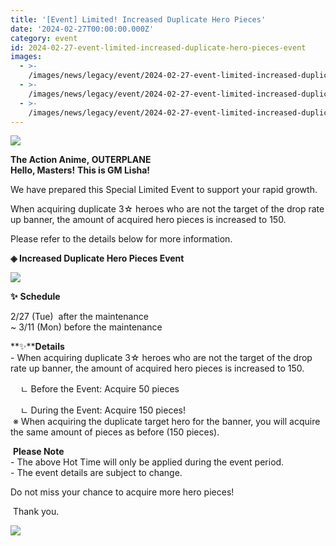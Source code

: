 ```yaml
---
title: '[Event] Limited! Increased Duplicate Hero Pieces'
date: '2024-02-27T00:00:00.000Z'
category: event
id: 2024-02-27-event-limited-increased-duplicate-hero-pieces-event
images:
  - >-
    /images/news/legacy/event/2024-02-27-event-limited-increased-duplicate-hero-pieces-event/354c30fec65f43ff95e266b2f1cd0a0a.webp
  - >-
    /images/news/legacy/event/2024-02-27-event-limited-increased-duplicate-hero-pieces-event/b44d5ab28b2441a6b5484bea315f23da.webp
  - >-
    /images/news/legacy/event/2024-02-27-event-limited-increased-duplicate-hero-pieces-event/6c5009a7307545288aaf5d9531798e0d.webp
---
```


![](/images/news/legacy/event/2024-02-27-event-limited-increased-duplicate-hero-pieces-event/354c30fec65f43ff95e266b2f1cd0a0a.webp)  

**The Action Anime, OUTERPLANE**  
**Hello, Masters!** **This is GM Lisha!**

We have prepared this Special Limited Event to support your rapid growth.

When acquiring duplicate 3☆ heroes who are not the target of the drop rate up banner, the amount of acquired hero pieces is increased to 150.

Please refer to the details below for more information. 

**◈ Increased Duplicate Hero Pieces Event**

![](/images/news/legacy/event/2024-02-27-event-limited-increased-duplicate-hero-pieces-event/b44d5ab28b2441a6b5484bea315f23da.webp)  
  

**✨** **Schedule**

2/27 (Tue)  after the maintenance  
~ 3/11 (Mon) before the maintenance

**✨****Details**  
\- When acquiring duplicate 3☆ heroes who are not the target of the drop rate up banner, the amount of acquired hero pieces is increased to 150.

    ㄴ Before the Event: Acquire 50 pieces

    ㄴ During the Event: Acquire 150 pieces!  
 ※ When acquiring the duplicate target hero for the banner, you will acquire the same amount of pieces as before (150 pieces).

  
 **Please Note**  
\- The above Hot Time will only be applied during the event period.  
\- The event details are subject to change. 

Do not miss your chance to acquire more hero pieces!

  
 Thank you.

![](/images/news/legacy/event/2024-02-27-event-limited-increased-duplicate-hero-pieces-event/6c5009a7307545288aaf5d9531798e0d.webp)
